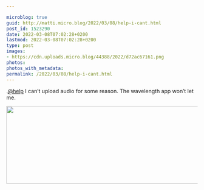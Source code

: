 ```yaml
---

microblog: true
guid: http://matti.micro.blog/2022/03/08/help-i-cant.html
post_id: 1523290
date: 2022-03-08T07:02:28+0200
lastmod: 2022-03-08T07:02:28+0200
type: post
images:
- https://cdn.uploads.micro.blog/44388/2022/d72ac67161.png
photos:
photos_with_metadata:
permalink: /2022/03/08/help-i-cant.html
---
```

.[@help](https://micro.blog/help) I can’t upload audio for some reason. The wavelength app won’t let me.

<img src="uploads/2022/d72ac67161.png" width="600" height="204" alt="" />
